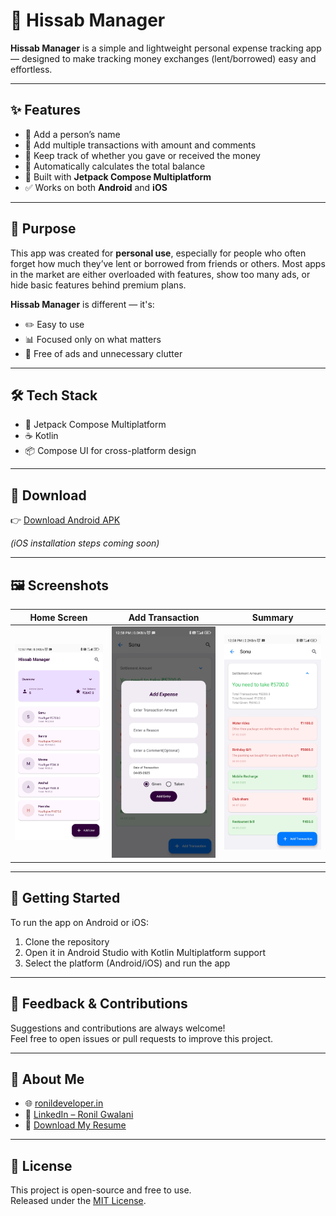 # 📒 Hissab Manager

**Hissab Manager** is a simple and lightweight personal expense tracking app — designed to make tracking money exchanges (lent/borrowed) easy and effortless.

---

## ✨ Features

- 👤 Add a person’s name  
- 💸 Add multiple transactions with amount and comments  
- 🔁 Keep track of whether you gave or received the money  
- 🧮 Automatically calculates the total balance  
- 📱 Built with **Jetpack Compose Multiplatform**  
- ✅ Works on both **Android** and **iOS**

---

## 🎯 Purpose

This app was created for **personal use**, especially for people who often forget how much they’ve lent or borrowed from friends or others. Most apps in the market are either overloaded with features, show too many ads, or hide basic features behind premium plans.

**Hissab Manager** is different — it's:
- ✏️ Easy to use  
- 📊 Focused only on what matters  
- 🚫 Free of ads and unnecessary clutter

---

## 🛠️ Tech Stack

- 🧱 Jetpack Compose Multiplatform  
- ☕ Kotlin  
- 📦 Compose UI for cross-platform design

---

## 📲 Download

👉 [Download Android APK](https://ronildeveloper.in/files/Hissab%20Manger.apk)

*(iOS installation steps coming soon)*

---

## 🖼️ Screenshots

| Home Screen | Add Transaction | Summary |
|-------------|------------------|---------|
| ![Home](https://github.com/ronil-gwalani/Hissab/blob/main/screenshots/home.jpg) | ![Add](https://github.com/ronil-gwalani/Hissab/blob/main/screenshots/add_transaction.jpg) | ![Summary](https://github.com/ronil-gwalani/Hissab/blob/main/screenshots/detail.jpg) |

---

## 🚀 Getting Started

To run the app on Android or iOS:
1. Clone the repository
2. Open it in Android Studio with Kotlin Multiplatform support
3. Select the platform (Android/iOS) and run the app

---

## 💬 Feedback & Contributions

Suggestions and contributions are always welcome!  
Feel free to open issues or pull requests to improve this project.

---

## 🙋 About Me

- 🌐 [ronildeveloper.in](https://ronildeveloper.in)  
- 💼 [LinkedIn – Ronil Gwalani](https://www.linkedin.com/in/ronil-gwalani)  
- 📄 [Download My Resume](https://ronildeveloper.in/files/Ronil-CV.pdf)

---

## 📜 License

This project is open-source and free to use.  
Released under the [MIT License](LICENSE).

